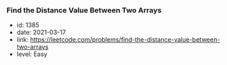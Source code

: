 ### Find the Distance Value Between Two Arrays

* id: 1385
* date: 2021-03-17
* link: https://leetcode.com/problems/find-the-distance-value-between-two-arrays
* level: Easy
